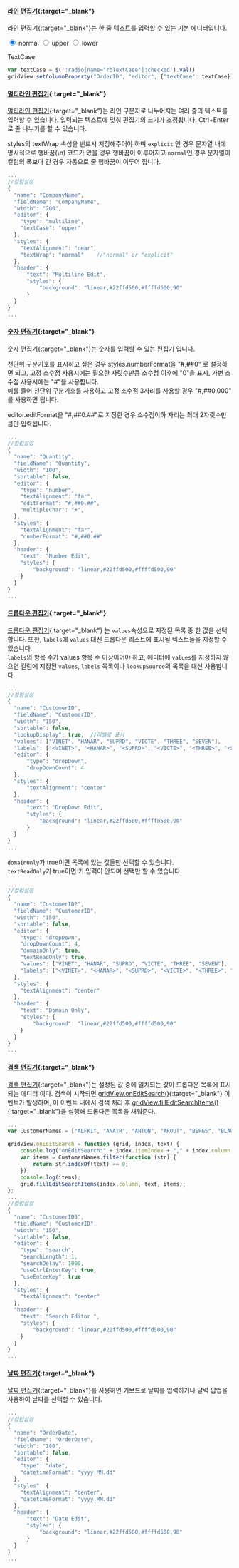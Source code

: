 #### [라인 편집기](http://help.realgrid.com/api/types/LineCellEditor/){:target="_blank"}
[라인 편집기](http://help.realgrid.com/api/types/LineCellEditor/){:target="_blank"}는 한 줄 텍스트를 입력할 수 있는 기본 에디터입니다.

<input type="radio" name="rbTextCase" value="created" checked="checked"> normal
<input type="radio" name="rbTextCase" value="updated"> upper
<input type="radio" name="rbTextCase" value="deleted"> lower

<a class="btn primary small round lowercase" id="btnTextCase">TextCase
</a>

```js
var textCase = $(':radio[name="rbTextCase"]:checked').val()
gridView.setColumnProperty("OrderID", "editor", {"textCase": textCase});
```

#### [멀티라인 편집기](http://help.realgrid.com/api/types/MultiLineCellEditor/){:target="_blank"}
[멀티라인 편집기](http://help.realgrid.com/api/types/MultiLineCellEditor/){:target="_blank"}는 라인 구분자로 나누어지는 여러 줄의 텍스트를 입력할 수 있습니다. 입력되는 텍스트에 맞춰 편집기의 크기가 조정됩니다. Ctrl+Enter로 줄 나누기를 할 수 있습니다.

styles의 textWrap 속성을 반드시 지정해주어야 하며 `explicit` 인 경우 문자열 내에 명시적으로 행바꿈(\n) 코드가 있을 경우 행바꿈이 이루어지고  `normal`인 경우 문자열이 컬럼의 폭보다 긴 경우 자동으로 줄 행바꿈이 이루어 집니다.  

```js
...
//컬럼설정
{
  "name": "CompanyName",
  "fieldName": "CompanyName",
  "width": "200",
  "editor": {
    "type": "multiline",
    "textCase": "upper"
  },
  "styles": {
    "textAlignment": "near",
    "textWrap": "normal"    //"normal" or "explicit"
  },
  "header": {
      "text": "Multiline Edit",
      "styles": {
          "background": "linear,#22ffd500,#ffffd500,90"
      }
  }
}
...
```

#### [숫자 편집기](http://help.realgrid.com/api/types/NumberCellEditor/){:target="_blank"}
[숫자 편집기](http://help.realgrid.com/api/types/NumberCellEditor/){:target="_blank"}는 숫자를 입력할 수 있는 편집기 입니다.   

천단위 구분기호를 표시하고 싶은 경우 styles.numberFormat을 "#,##0" 로 설정하면 되고, 고정 소수점 사용시에는 필요한 자릿수만큼 소수점 이후에 "0"을 표시, 가변 소수점 사용시에는 "#"을 사용합니다.  
예를 들어 천단위 구분기호를 사용하고 고정 소수점 3자리를 사용할 경우 "#,##0.000" 를 사용하면 됩니다. 

editor.editFormat을 "#,##0.##"로 지정한 경우 소수점이하 자리는 최대 2자릿수만큼만 입력됩니다.

```js
...
//컬럼설정
{
  "name": "Quantity",
  "fieldName": "Quantity",
  "width": "100",
  "sortable": false,
  "editor": {
    "type": "number",
    "textAlignment": "far",
    "editFormat": "#,##0.##",
    "multipleChar": "+",
  },
  "styles": {
    "textAlignment": "far",
    "numberFormat": "#,##0.##"
  },
  "header": {
    "text": "Number Edit",
    "styles": {
        "background": "linear,#22ffd500,#ffffd500,90"
    }
  }
}
...
```

#### [드롭다운 편집기](http://help.realgrid.com/api/types/DropDownCellEditor/){:target="_blank"}   
[드롭다운 편집기](http://help.realgrid.com/api/types/DropDownCellEditor/){:target="_blank"}  는 `values`속성으로 지정된 목록 중 한 값을 선택합니다. 또한, `labels`에 `values` 대신 드롭다운 리스트에 표시될 텍스트들을 지정할 수 있습니다.   
`labels`의 항목 수가 values 항목 수 이상이어야 하고, 에디터에 `values`를 지정하지 않으면 컬럼에 지정된 `values`, `labels` 목록이나 `lookupSource`의 목록을 대신 사용합니다.  

```js
...
//컬럼설정
{
  "name": "CustomerID",
  "fieldName": "CustomerID",
  "width": "150",
  "sortable": false,
  "lookupDisplay": true,  //라벨로 표시
  "values": ["VINET", "HANAR", "SUPRD", "VICTE", "THREE", "SEVEN"],
  "labels": ["<VINET>", "<HANAR>", "<SUPRD>", "<VICTE>", "<THREE>", "<SEVEN>"],
  "editor": {
      "type": "dropDown",
      "dropDownCount": 4
  },
  "styles": {
      "textAlignment": "center"
  },
  "header": {
      "text": "DropDown Edit",
      "styles": {
          "background": "linear,#22ffd500,#ffffd500,90"
      }
  }
}
...
```

`domainOnly`가 true이면 목록에 있는 값들만 선택할 수 있습니다.  
`textReadOnly`가 true이면 키 입력이 안되며 선택만 할 수 있습니다.

```js
...
//컬럼설정
{
  "name": "CustomerID2",
  "fieldName": "CustomerID",
  "width": "150",
  "sortable": false,
  "editor": {
    "type": "dropDown",
    "dropDownCount": 4,
    "domainOnly": true,
    "textReadOnly": true,
    "values": ["VINET", "HANAR", "SUPRD", "VICTE", "THREE", "SEVEN"],
    "labels": ["<VINET>", "<HANAR>", "<SUPRD>", "<VICTE>", "<THREE>", "<SEVEN>"]
  },
  "styles": {
    "textAlignment": "center"
  },
  "header": {
    "text": "Domain Only",
    "styles": {
        "background": "linear,#22ffd500,#ffffd500,90"
    }
  }
}
...
```

#### [검색 편집기](http://help.realgrid.com/api/types/SearchCellEditor/){:target="_blank"}   
[검색 편집기](http://help.realgrid.com/api/types/SearchCellEditor/){:target="_blank"}는 설정된 값 중에 일치되는 값이 드롭다운 목록에 표시되는 에디터 이다. 
검색이 시작되면 [gridView.onEditSearch()](http://help.realgrid.com/api/GridBase/onEditSearch/){:target="_blank"} 이벤트가 발생하며, 이 이벤트 내에서 검색 처리 후 [gridView.fillEditSearchItems()](http://help.realgrid.com/api/GridBase/fillEditSearchItems/){:target="_blank"}을 실행해 드롭다운 목록을 채워준다.  

```js
...
var CustomerNames = ["ALFKI", "ANATR", "ANTON", "AROUT", "BERGS", "BLAUS", "BLONP", "BOLID", "BONAP", "BOTTM", "BSBEV", "CACTU", "CENTC", "CHOPS", "COMMI", "CONSH", "DRACD", "DUMON", "EASTC", "ERNSH", "FAMIA", "FISSA", "FOLIG", "FOLKO", "FRANK", "FRANR", "FRANS", "FURIB", "GALED", "GODOS", "GOURL", "GREAL", "GROSR", "HANAR", "HILAA", "HUNGC", "HUNGO", "ISLAT", "KOENE", "LACOR", "LAMAI", "LAUGB", "LAZYK", "LEHMS", "LETSS", "LILAS", "LINOD", "LONEP", "MAGAA", "MAISD", "MEREP", "MORGK", "NORTS", "OCEAN", "OLDWO", "OTTIK", "PARIS", "PERIC", "PICCO", "PRINI", "QUEDE", "QUEEN", "QUICK", "RANCH", "RATTC", "REGGC", "RICAR", "RICSU", "ROMEY", "SANTG", "SAVEA", "SEVES", "SIMOB", "SPECD", "SPLIR", "SUPRD", "THEBI", "THECR", "TOMSP", "TORTU", "TRADH", "TRAIH", "VAFFE", "VICTE", "VINET", "WANDK", "WARTH", "WELLI", "WHITC", "WILMK", "WOLZA"];

gridView.onEditSearch = function (grid, index, text) {
    console.log("onEditSearch:" + index.itemIndex + "," + index.column + ", " + text);
    var items = CustomerNames.filter(function (str) {
        return str.indexOf(text) == 0;
    });
    console.log(items);
    grid.fillEditSearchItems(index.column, text, items);
};
... 
//컬럼설정
{
  "name": "CustomerID3",
  "fieldName": "CustomerID",
  "width": "150",
  "sortable": false,
  "editor": {
    "type": "search",
    "searchLength": 1,  
    "searchDelay": 1000,
    "useCtrlEnterKey": true,
    "useEnterKey": true
  },
  "styles": {
    "textAlignment": "center"
  },
  "header": {
    "text": "Search Editor ",
    "styles": {
        "background": "linear,#22ffd500,#ffffd500,90"
    }
  }
}
...
```

#### [날짜 편집기](http://help.realgrid.com/api/types/DateCellEditor/){:target="_blank"}   
[날짜 편집기](http://help.realgrid.com/api/types/DateCellEditor/){:target="_blank"}를 사용하면 키보드로 날짜를 입력하거나 달력 팝업을 사용하여 날짜를 선택할 수 있습니다.  

```js
...
//컬럼설정
{
  "name": "OrderDate",
  "fieldName": "OrderDate",
  "width": "180",
  "sortable": false,
  "editor": {
    "type": "date",
    "datetimeFormat": "yyyy.MM.dd"
  },
  "styles": {
    "textAlignment": "center",
    "datetimeFormat": "yyyy.MM.dd"
  },
  "header": {
      "text": "Date Edit",
      "styles": {
          "background": "linear,#22ffd500,#ffffd500,90"
      }
  }
}
...
```

<script>
  $('#btnTextCase').click(function() {
    var textCase = $(':radio[name="rbTextCase"]:checked').val()
    gridView.setColumnProperty("OrderID", "editor", {"textCase": textCase});
  });

  $('#btnSetRowState').click(function() {
    var curr = gridView.getCurrent();
    var state = $(':radio[name="rbRowState"]:checked').val()
    dataProvider.setRowState(curr.dataRow, state, true);
  });

  $('#btnSetRowStates').click(function() {
    var dataRows = gridView.getCheckedRows();
    var state = $(':radio[name="rbRowState"]:checked').val()
    dataProvider.setRowStates(dataRows, state, true);
  });  

  $('#btnRowStateArray').click(function() {
    var rows = null;
    var state = $(':radio[name="rbRowStateArray"]:checked').val();
    if (!state || state == "all") {
      rows = dataProvider.getAllStateRows(); // RowState.NONE은 포함되지 않는다.
    } else {
      rows = dataProvider.getStateRows(state);
    }
    alert(JSON.stringify(rows));
  });

  $('#btnRowStateCount').click(function() {
    var state = $(':radio[name="rbRowStateCount"]:checked').val();
    var count = dataProvider.getRowStateCount(state);
    alert(count);
  });

</script>
